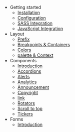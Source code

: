<!-- docs/_sidebar.md -->

- Getting started
  - [Installation](./getting-started/installation.md)
  - [Configuration](./getting-started/configuration.md)
  - [SASS Integration](./getting-started/sass-integration.md)
  - [JavaScript Integration](./getting-started/js-integration.md)
- Layout
  - [Prefix](./layout/prefix.md)
  - [Breakpoints & Containers](./layout/breakpoints.md)
  - [Colors](./layout/colors.md)
  - [palette & Context](./layout/palette.md)
  <!-- - [Grid](./docs/layout/grid.md) -->
  <!-- - [Themes](./docs/layout/themes.md) -->
  <!-- - [Transitions](./docs/layout/transitions.md) -->
- Components
  - [Introduction](./docs/components//README.md)
  - [Accordions](./docs/components/accordion.md)
  - [Alerts](./docs/components/alert.md)
  - [Analytics](./docs/components/analytics.md)
  - [Announcement](./docs/components/analytics.md)
  - [Copyright](./docs/components/copyright.md)
  - [link](./docs/components/link.md)
  - [Rotators](./docs/components/rotator.md)
  - [Scroll to top](./docs/components/scroll-to-top.md)
  - [Tickers](./docs/components/ticker.md)
- Forms
  - [Introduction](./docs/components//README.md)